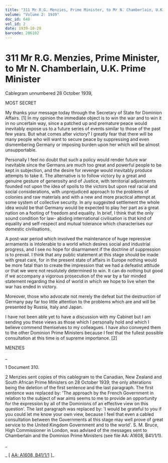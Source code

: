 ```yaml
---
title: "311 Mr R.G. Menzies, Prime Minister, to Mr N. Chamberlain, U.K. Prime Minister"
volume: "Volume 2: 1939"
doc_id: 648
vol_id: 2
date: 1939-10-28
barcode: 206102
---
```


# 311 Mr R.G. Menzies, Prime Minister, to Mr N. Chamberlain, U.K. Prime Minister

Cablegram unnumbered 28 October 1939,

MOST SECRET

My thanks your message today through the Secretary of State for Dominion Affairs. [1] In my opinion the immediate object is to win the war and to win it in no uncertain way, since a patched up and premature peace would inevitably expose us to a future series of events similar to those of the past few years. But what comes after victory? I greatly fear that there will be many people who will want to secure peace by suppressing and even dismembering Germany or imposing burden upon her which will be almost unsupportable.

Personally I feel no doubt that such a policy would render future war inevitable since the Germans are much too great and powerful people to be kept in subjection, and the desire for revenge would inevitably produce attempts to take it. The alternative is to follow victory by a great and genuine gesture of generosity and of Justice, with territorial adjustments founded not upon the idea of spoils to the victors but upon real racial and social considerations, with unprejudiced approach to the problems of colonies and raw materials and with a new and more practical attempt at some system of collective security. In any suggested settlement the whole idea would be that Germany would be expected to play her part as a great nation on a footing of freedom and equality. In brief, I think that the only sound condition for law- abiding international civilisation is that kind of equality and self-respect and mutual tolerance which characterises our domestic civilisations.

A post-war period which involved the maintenance of huge repressive armaments is intolerable to a world which desires social and industrial progress, and I see no hope for disarmament if the doctrine of suppression is to prevail. I think that any public statement at this stage should be made with great care, for in the present state of affairs in Europe nothing would be more fatal than to create the impression that we had a defeatist attitude or that we were not resolutely determined to win. It can do nothing but good if we accompany a vigorous prosecution of the war by a fair minded statement regarding the kind of world in which we hope to live when the war has ended in victory.

Moreover, those who advocate not merely the defeat but the destruction of Germany pay far too little attention to the problems which are and will be presented by Russia, Italy and Japan.

I have not been able yet to have a discussion with my Cabinet but I am sending you these views as those which I personally hold and which I believe commend themselves to my colleagues. I have also conveyed them to the other Dominion Prime Ministers because I feel that the fullest possible consultation at this time is of supreme importance. [2]

MENZIES

_

1 Document 310.

2 Menzies sent copies of this cablegram to the Canadian, New Zealand and South African Prime Ministers on 28 October 1939, the only alterations being the deletion of the first sentence and the last paragraph. The first sentence was replaced by: 'The approach by the French Government in relation to the subject of war aims seems to me to provide an opportunity for the expression by all of the Dominions of an effective view on this question'. The last paragraph was replaced by: 'I would be grateful to you if you could let me know your own view, because I feel that even a cabled consultation between the Governments at this stage may well prove of great service to the United Kingdom Government and to the world'. S. M. Bruce, High Commissioner in London, was advised of the messages sent to Chamberlain and the Dominion Prime Ministers (see file AA: A1608, B41/1/1).

_

_ [ [AA: A1608, B41/1/1](http://www.naa.gov.au/cgi-bin/Search?O=I&Number=206102) ]_
